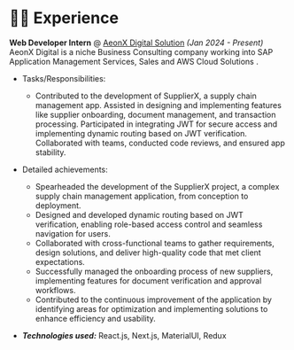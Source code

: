 # 👨‍💻 Experience

**Web Developer Intern** @ [AeonX Digital Solution](https://www.aeonx.digital/) _(Jan 2024 - Present)_
AeonX Digital is a niche Business Consulting company working into SAP Application Management Services, Sales and AWS Cloud Solutions .

- Tasks/Responsibilities: 
  - Contributed to the development of SupplierX, a supply chain management app. Assisted in designing and implementing features like supplier onboarding, document management, and transaction processing. Participated in integrating JWT for secure access and implementing dynamic routing based on JWT verification. Collaborated with teams, conducted code reviews, and ensured app stability.

- Detailed achievements:
  - Spearheaded the development of the SupplierX project, a complex supply chain management application, from conception to deployment.
  - Designed and developed dynamic routing based on JWT verification, enabling role-based access control and seamless navigation for users.
  - Collaborated with cross-functional teams to gather requirements, design solutions, and deliver high-quality code that met client expectations.
  - Successfully managed the onboarding process of new suppliers, implementing features for document verification and approval workflows.
  - Contributed to the continuous improvement of the application by identifying areas for optimization and implementing solutions to enhance efficiency and usability.
- _**Technologies used:**_ React.js, Next.js, MaterialUI, Redux
